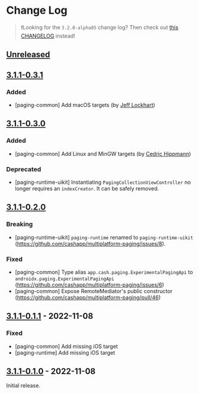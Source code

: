 # Change Log

> ❗Looking for the `3.2.0-alpha05` change log?
> Then check out [this CHANGELOG](https://github.com/cashapp/multiplatform-paging/blob/main-3.2.0-alpha05/CHANGELOG.md) instead!

## [Unreleased]

## [3.1.1-0.3.1]

### Added

- [paging-common] Add macOS targets (by [Jeff Lockhart](https://github.com/jeffdgr8))

## [3.1.1-0.3.0]

### Added

- [paging-common] Add Linux and MinGW targets (by [Cedric Hippmann](https://github.com/chippmann))

### Deprecated

- [paging-runtime-uikit] Instantiating `PagingCollectionViewController` no longer requires an `indexCreator`.
  It can be safely removed.

## [3.1.1-0.2.0]

### Breaking

- [paging-runtime-uikit] `paging-runtime` renamed to `paging-runtime-uikit` (https://github.com/cashapp/multiplatform-paging/issues/8).

### Fixed

- [paging-common] Type alias `app.cash.paging.ExperimentalPagingApi` to `androidx.paging.ExperimentalPagingApi` (https://github.com/cashapp/multiplatform-paging/issues/6)
- [paging-common] Expose RemoteMediator's public constructor (https://github.com/cashapp/multiplatform-paging/pull/46)

## [3.1.1-0.1.1] - 2022-11-08

### Fixed

- [paging-common] Add missing iOS target
- [paging-runtime] Add missing iOS target

## [3.1.1-0.1.0] - 2022-11-08

Initial release.

[Unreleased]: https://github.com/cashapp/multiplatform-paging/compare/3.1.1-0.3.1...main
[3.1.1-0.3.1]: https://github.com/cashapp/multiplatform-paging/releases/tag/3.1.1-0.3.1
[3.1.1-0.3.0]: https://github.com/cashapp/multiplatform-paging/releases/tag/3.1.1-0.3.0
[3.1.1-0.2.0]: https://github.com/cashapp/multiplatform-paging/releases/tag/3.1.1-0.2.0
[3.1.1-0.1.1]: https://github.com/cashapp/multiplatform-paging/releases/tag/3.1.1-0.1.1
[3.1.1-0.1.0]: https://github.com/cashapp/multiplatform-paging/releases/tag/3.1.1-0.1.0
